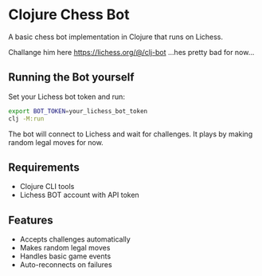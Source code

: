 # Clojure Chess Bot

A basic chess bot implementation in Clojure that runs on Lichess.

Challange him here https://lichess.org/@/clj-bot ...hes pretty bad for now...

## Running the Bot yourself

Set your Lichess bot token and run:

```bash
export BOT_TOKEN=your_lichess_bot_token
clj -M:run
```

The bot will connect to Lichess and wait for challenges. It plays by making random legal moves for now.

## Requirements

- Clojure CLI tools
- Lichess BOT account with API token

## Features

- Accepts challenges automatically
- Makes random legal moves
- Handles basic game events
- Auto-reconnects on failures